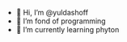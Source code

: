 - 👋 Hi, I’m @yuldashoff
- 👀 I’m fond of programming 
- 🌱 I’m currently learning phyton


<!---
yuldashoff/yuldashoff is a ✨ special ✨ repository because its `README.md` (this file) appears on your GitHub profile.
You can click the Preview link to take a look at your changes.
--->
